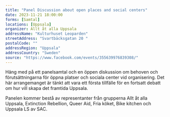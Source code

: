 ```yaml
---
title: "Panel Discussion about open places and social centers"
date: 2023-11-21 18:00:00
forms: [Samtal]
locations: [Uppsala]
organizer: Allt åt alla Uppsala
addressName: "Kulturhuset Leoparden"
streetAddress: "Svartbäcksgatan 20 "
postalCode: ""
addressRegion: "Uppsala"
addressCountry: "Sweden"
source: "https://www.facebook.com/events/355639976839308/"
---
```

Häng med på ett panelsamtal och en öppen diskussion om behoven och förutsättningarna för öppna platser och sociala center vid organisering. Det här arrangemanget är tänkt att vara ett första tillfälle för en fortsatt debatt om hur vill skapa det framtida Uppsala. 

Panelen kommer bestå av representanter från grupperna Allt åt alla Uppsala, Extinction Rebellion, Queer Aid, Fria köket, Bike kitchen och Uppsala LS av SAC.
